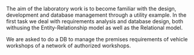 The aim of the laboratory work is to become familiar with the design, development and
database management through a utility example. In the first task we deal with requirements 
analysis and database design, both withusing the Entity-Relationship model as well as 
the Relational model.

We are asked to do a DB to manage the premises requirements of vehicle workshops 
of a network of authorized workshops.

